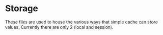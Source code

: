 # Storage

These files are used to house the various ways that simple cache can store values. Currently there are only 2 (local and session).